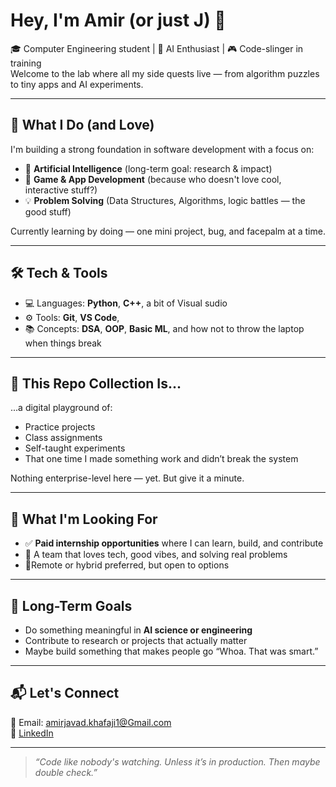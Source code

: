 # Hey, I'm Amir (or just J) 👋

🎓 Computer Engineering student | 🤖 AI Enthusiast | 🎮 Code-slinger in training  
Welcome to the lab where all my side quests live — from algorithm puzzles to tiny apps and AI experiments.

---

## 🧠 What I Do (and Love)

I'm building a strong foundation in software development with a focus on:

- 🔬 **Artificial Intelligence** (long-term goal: research & impact)
- 📱 **Game & App Development** (because who doesn't love cool, interactive stuff?)
- 💡 **Problem Solving** (Data Structures, Algorithms, logic battles — the good stuff)

Currently learning by doing — one mini project, bug, and facepalm at a time.

---

## 🛠 Tech & Tools

- 💻 Languages: **Python**, **C++**, a bit of Visual sudio   
- ⚙️ Tools: **Git**, **VS Code**, 
- 📚 Concepts: **DSA**, **OOP**, **Basic ML**, and how not to throw the laptop when things break

---

## 🚧 This Repo Collection Is...

...a digital playground of:

- Practice projects  
- Class assignments  
- Self-taught experiments  
- That one time I made something work and didn’t break the system

Nothing enterprise-level here — yet. But give it a minute.

---

## 💼 What I'm Looking For

- ✅ **Paid internship opportunities** where I can learn, build, and contribute  
- 🧠 A team that loves tech, good vibes, and solving real problems  
- 📍Remote or hybrid preferred, but open to options

---

## 🎯 Long-Term Goals

- Do something meaningful in **AI science or engineering**  
- Contribute to research or projects that actually matter  
- Maybe build something that makes people go “Whoa. That was smart.”

---

## 📬 Let's Connect

📧 Email: amirjavad.khafaji1@Gmail.com  
🔗 [LinkedIn](https://www.linkedin.com/in/amirjkhafaji) 

---

> _“Code like nobody's watching. Unless it’s in production. Then maybe double check.”_
